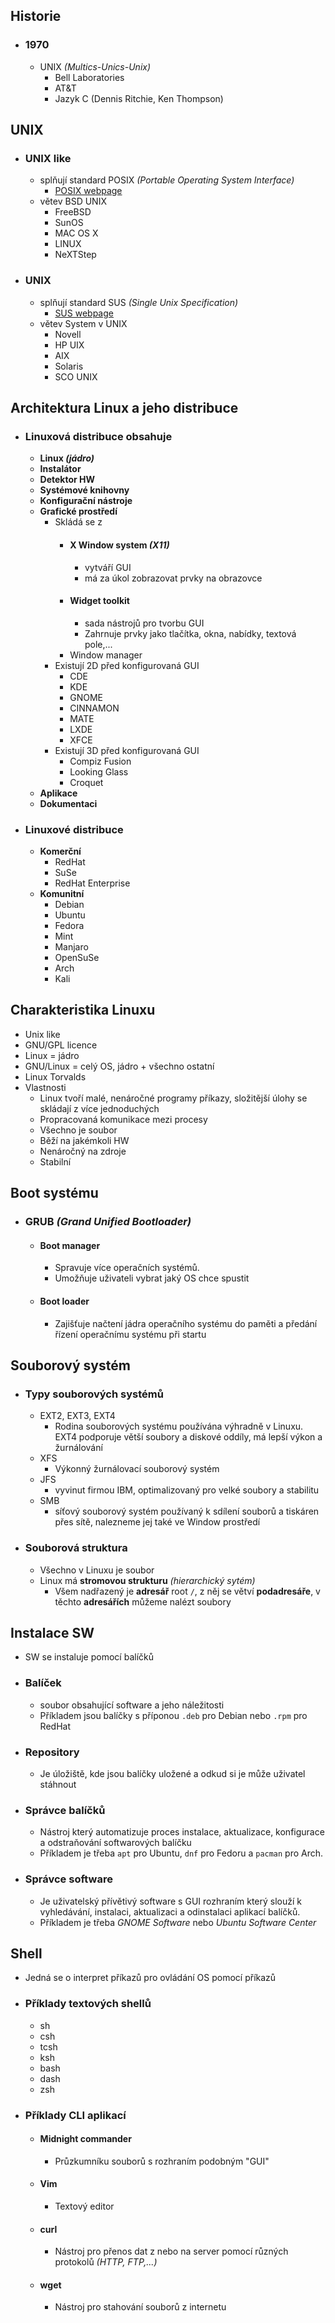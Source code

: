 ## Historie
- ### 1970
	- UNIX *(Multics-Unics-Unix)*
		- Bell Laboratories
		- AT&T
		- Jazyk C (Dennis Ritchie, Ken Thompson)
## UNIX
- ### UNIX like
	- splňují standard POSIX *(Portable Operating System Interface)*
		- [POSIX webpage](https://posix.opengroup.org/)
	- větev BSD UNIX
		- FreeBSD
		- SunOS
		- MAC OS X
		- LINUX
		- NeXTStep
- ### UNIX
	- splňují standard SUS *(Single Unix Specification)*
		- [SUS webpage](https://unix.org/version3/)
	- větev System v UNIX
		- Novell
		- HP UIX
		- AIX
		- Solaris
		- SCO UNIX
## Architektura Linux a jeho distribuce
- ### Linuxová distribuce obsahuje
	- **Linux *(jádro)***
	- **Instalátor**
	- **Detektor HW**
	- **Systémové knihovny**
	- **Konfigurační nástroje**
	- **Grafické prostředí**
		- Skládá se z
			- #### X Window system *(X11)*
				- vytváří GUI
				- má za úkol zobrazovat prvky na obrazovce
			- #### Widget toolkit
				- sada nástrojů pro tvorbu GUI
				- Zahrnuje prvky jako tlačítka, okna, nabídky, textová pole,...
			- Window manager
		- Existují 2D před konfigurovaná GUI
			- CDE
			- KDE
			- GNOME
			- CINNAMON
			- MATE
			- LXDE
			- XFCE
		- Existují 3D před konfigurovaná GUI
			- Compiz Fusion
			- Looking Glass
			- Croquet
	- **Aplikace**
	- **Dokumentaci**
- ### Linuxové distribuce
	- **Komerční**
		- RedHat
		- SuSe
		- RedHat Enterprise 
	- **Komunitní**
		- Debian
		- Ubuntu
		- Fedora
		- Mint
		- Manjaro
		- OpenSuSe
		- Arch
		- Kali
## Charakteristika Linuxu
- Unix like
- GNU/GPL licence
- Linux = jádro
- GNU/Linux = celý OS, jádro + všechno ostatní
- Linux Torvalds
- Vlastnosti
	- Linux tvoří malé, nenáročné programy příkazy, složitější úlohy se skládají z více jednoduchých
	- Propracovaná komunikace mezi procesy
	- Všechno je soubor
	- Běží na jakémkoli HW
	- Nenáročný na zdroje
	- Stabilní
## Boot systému
- ### GRUB *(Grand Unified Bootloader)*
	- #### Boot manager
		- Spravuje více operačních systémů.
		- Umožňuje uživateli vybrat jaký OS chce spustit
	- #### Boot loader
		- Zajišťuje načtení jádra operačního systému do paměti a předání řízení operačnímu systému při startu
## Souborový systém
- ### Typy souborových systémů
	- EXT2, EXT3, EXT4
		- Rodina souborových systému používána výhradně v Linuxu. EXT4 podporuje větší soubory a diskové oddíly, má lepší výkon a žurnálování
	- XFS
		- Výkonný žurnálovací souborový systém
	- JFS
		- vyvinut firmou IBM, optimalizovaný pro velké soubory a stabilitu
	- SMB
		- síťový souborový systém používaný k sdílení souborů a tiskáren přes sítě, nalezneme jej také ve Window prostředí
- ### Souborová struktura
	- Všechno v Linuxu je soubor
	- Linux má **stromovou strukturu** *(hierarchický sytém)*
		- Všem nadřazený je **adresář** root `/`, z něj se větví **podadresáře**, v těchto **adresářích** můžeme nalézt soubory
## Instalace SW
- SW se instaluje pomocí balíčků
- ### Balíček
	- soubor obsahující software a jeho náležitosti
	- Příkladem jsou balíčky s příponou `.deb` pro Debian nebo `.rpm` pro RedHat
- ### Repository
	- Je úložiště, kde jsou balíčky uložené a odkud si je může uživatel stáhnout
- ### Správce balíčků
	- Nástroj který automatizuje proces instalace, aktualizace, konfigurace a odstraňování softwarových balíčku
	- Příkladem je třeba `apt` pro Ubuntu, `dnf` pro Fedoru a `pacman` pro Arch.
- ### Správce software
	- Je uživatelský přívětivý software s GUI rozhraním který slouží k vyhledávání, instalaci, aktualizaci a odinstalaci aplikací balíčků.
	- Příkladem je třeba *GNOME Software* nebo *Ubuntu Software Center* 
## Shell
- Jedná se o interpret příkazů pro ovládání OS pomocí příkazů
- ### Příklady textových shellů
	- sh
	- csh
	- tcsh
	- ksh
	- bash
	- dash
	- zsh
- ### Příklady CLI aplikací
	- #### Midnight commander
		- Průzkumníku souborů s  rozhraním podobným "GUI"
	- #### Vim
		- Textový editor
	- #### curl
		- Nástroj pro přenos dat z nebo na server pomocí různých protokolů *(HTTP, FTP,...)*
	- #### wget
		- Nástroj pro stahování souborů z internetu